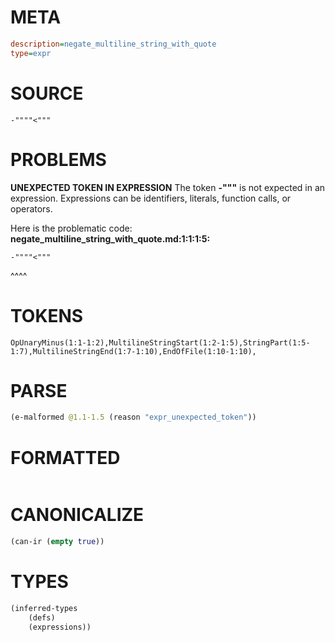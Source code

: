 # META
~~~ini
description=negate_multiline_string_with_quote
type=expr
~~~
# SOURCE
~~~roc
-""""<"""
~~~
# PROBLEMS
**UNEXPECTED TOKEN IN EXPRESSION**
The token **-"""** is not expected in an expression.
Expressions can be identifiers, literals, function calls, or operators.

Here is the problematic code:
**negate_multiline_string_with_quote.md:1:1:1:5:**
```roc
-""""<"""
```
^^^^


# TOKENS
~~~zig
OpUnaryMinus(1:1-1:2),MultilineStringStart(1:2-1:5),StringPart(1:5-1:7),MultilineStringEnd(1:7-1:10),EndOfFile(1:10-1:10),
~~~
# PARSE
~~~clojure
(e-malformed @1.1-1.5 (reason "expr_unexpected_token"))
~~~
# FORMATTED
~~~roc

~~~
# CANONICALIZE
~~~clojure
(can-ir (empty true))
~~~
# TYPES
~~~clojure
(inferred-types
	(defs)
	(expressions))
~~~
